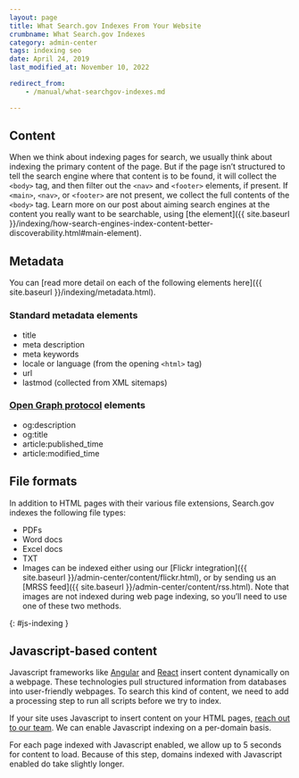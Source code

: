 ```yaml
---
layout: page
title: What Search.gov Indexes From Your Website
crumbname: What Search.gov Indexes
category: admin-center
tags: indexing seo
date: April 24, 2019
last_modified_at: November 10, 2022

redirect_from:
    - /manual/what-searchgov-indexes.md

---
```


## Content

When we think about indexing pages for search, we usually think about indexing the primary content of the page. But if the page isn’t structured to tell the search engine where that content is to be found, it will collect the `<body>` tag, and then filter out the `<nav>` and `<footer>` elements, if present. If `<main>`, `<nav>`, or `<footer>` are not present, we collect the full contents of the `<body>` tag. Learn more on our post about aiming search engines at the content you really want to be searchable, using [the </main> element]({{ site.baseurl }}/indexing/how-search-engines-index-content-better-discoverability.html#main-element).

## Metadata

You can [read more detail on each of the following elements here]({{ site.baseurl }}/indexing/metadata.html).

### Standard metadata elements

* title
* meta description
* meta keywords
* locale or language (from the opening `<html>` tag)
* url
* lastmod (collected from XML sitemaps)

### [Open Graph protocol](http://ogp.me/)  elements

* og:description
* og:title
* article:published_time
* article:modified_time

## File formats

In addition to HTML pages with their various file extensions, Search.gov indexes the following file types:

* PDFs
* Word docs
* Excel docs
* TXT
* Images can be indexed either using our [Flickr integration]({{ site.baseurl }}/admin-center/content/flickr.html), or by sending us an [MRSS feed]({{ site.baseurl }}/admin-center/content/rss.html). Note that images are not indexed during web page indexing, so you’ll need to use one of these two methods. 

{: #js-indexing }

## Javascript-based content

Javascript frameworks like [Angular](https://angular.io/) and [React](https://reactjs.org/) insert content dynamically on a webpage.  These technologies pull structured information from databases into user-friendly webpages. To search this kind of content, we need to add a processing step to run all scripts before we try to index.

If your site uses Javascript to insert content on your HTML pages, [reach out to our team](mailto:search@gsa.gov). We can enable Javascript indexing on a per-domain basis. 

For each page indexed with Javascript enabled, we allow up to 5 seconds for content to load. Because of this step, domains indexed with Javascript enabled do take slightly longer.